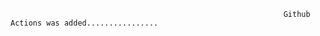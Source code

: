                                                                  Github Actions was added................
